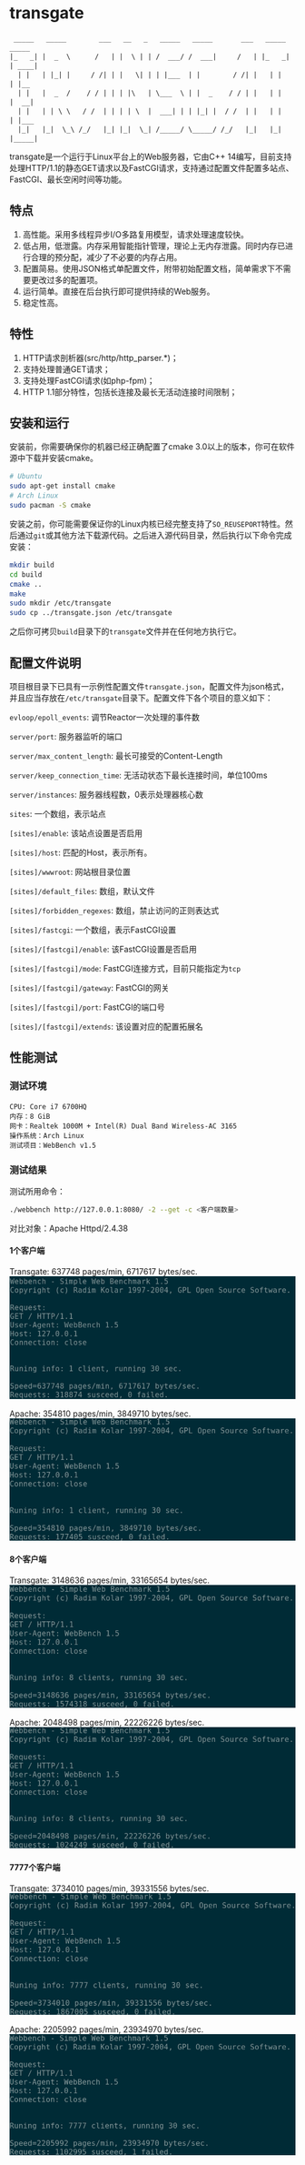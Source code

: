# transgate

```
 _____   _____        ___   __   _   _____   _____       ___   _____   _____  
|_   _| |  _  \      /   | |  \ | | /  ___/ /  ___|     /   | |_   _| | ____| 
  | |   | |_| |     / /| | |   \| | | |___  | |        / /| |   | |   | |__   
  | |   |  _  /    / / | | | |\   | \___  \ | |  _    / / | |   | |   |  __|  
  | |   | | \ \   / /  | | | | \  |  ___| | | |_| |  / /  | |   | |   | |___  
  |_|   |_|  \_\ /_/   |_| |_|  \_| /_____/ \_____/ /_/   |_|   |_|   |_____| 
```

transgate是一个运行于Linux平台上的Web服务器，它由C++ 14编写，目前支持处理HTTP/1.1的静态GET请求以及FastCGI请求，支持通过配置文件配置多站点、FastCGI、最长空闲时间等功能。

## 特点

1. 高性能。采用多线程异步I/O多路复用模型，请求处理速度较快。
2. 低占用，低泄露。内存采用智能指针管理，理论上无内存泄露。同时内存已进行合理的预分配，减少了不必要的内存占用。
3. 配置简易。使用JSON格式单配置文件，附带初始配置文档，简单需求下不需要更改过多的配置项。
4. 运行简单。直接在后台执行即可提供持续的Web服务。
5. 稳定性高。

## 特性

1. HTTP请求剖析器(src/http/http_parser.*)；
2. 支持处理普通GET请求；
3. 支持处理FastCGI请求(如php-fpm)；
4. HTTP 1.1部分特性，包括长连接及最长无活动连接时间限制；

## 安装和运行

安装前，你需要确保你的机器已经正确配置了cmake 3.0以上的版本，你可在软件源中下载并安装cmake。

``` bash
# Ubuntu
sudo apt-get install cmake
# Arch Linux
sudo pacman -S cmake
```

安装之前，你可能需要保证你的Linux内核已经完整支持了`SO_REUSEPORT`特性。然后通过`git`或其他方法下载源代码。之后进入源代码目录，然后执行以下命令完成安装：

``` bash
mkdir build
cd build
cmake ..
make
sudo mkdir /etc/transgate
sudo cp ../transgate.json /etc/transgate
```

之后你可拷贝`build`目录下的`transgate`文件并在任何地方执行它。

## 配置文件说明

项目根目录下已具有一示例性配置文件`transgate.json`，配置文件为json格式，并且应当存放在`/etc/transgate`目录下。配置文件下各个项目的意义如下：

`evloop/epoll_events`: 调节Reactor一次处理的事件数

`server/port`: 服务器监听的端口

`server/max_content_length`: 最长可接受的Content-Length 

`server/keep_connection_time`: 无活动状态下最长连接时间，单位100ms

`server/instances`: 服务器线程数，0表示处理器核心数

`sites`: 一个数组，表示站点

`[sites]/enable`: 该站点设置是否启用

`[sites]/host`: 匹配的Host，<any>表示所有。

`[sites]/wwwroot`: 网站根目录位置

`[sites]/default_files`: 数组，默认文件

`[sites]/forbidden_regexes`: 数组，禁止访问的正则表达式

`[sites]/fastcgi`: 一个数组，表示FastCGI设置

`[sites]/[fastcgi]/enable`: 该FastCGI设置是否启用

`[sites]/[fastcgi]/mode`: FastCGI连接方式，目前只能指定为`tcp`

`[sites]/[fastcgi]/gateway`: FastCGI的网关

`[sites]/[fastcgi]/port`: FastCGI的端口号

`[sites]/[fastcgi]/extends`: 该设置对应的配置拓展名


## 性能测试

### 测试环境

```
CPU: Core i7 6700HQ
内存：8 GiB
网卡：Realtek 1000M + Intel(R) Dual Band Wireless-AC 3165
操作系统：Arch Linux
测试项目：WebBench v1.5
```

### 测试结果

测试所用命令：
``` bash
./webbench http://127.0.0.1:8080/ -2 --get -c <客户端数量>
```

对比对象：Apache Httpd/2.4.38

#### 1个客户端

Transgate: 637748 pages/min, 6717617 bytes/sec.
![Transgate 1 client](/img/tg1.png)

Apache: 354810 pages/min, 3849710 bytes/sec.
![Apache 1 client](/img/ap1.png)

#### 8个客户端

Transgate: 3148636 pages/min, 33165654 bytes/sec.
![Transgate 8 clients](/img/tg8.png)

Apache: 2048498 pages/min, 22226226 bytes/sec.
![Apache 8 clients](/img/ap8.png)

#### 7777个客户端

Transgate: 3734010 pages/min, 39331556 bytes/sec.
![Transgate 7777 clients](/img/tg7777.png)

Apache: 2205992 pages/min, 23934970 bytes/sec.
![Apache 7777 clients](/img/ap7777.png)